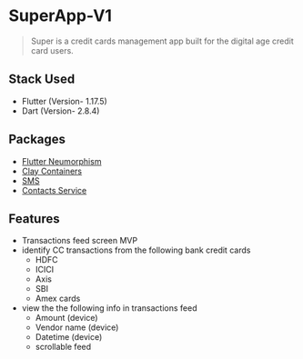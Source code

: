 # SuperApp-V1

> Super is a credit cards management app built for the digital age credit card users.

## Stack Used
- Flutter (Version- 1.17.5)
- Dart (Version- 2.8.4)

## Packages
- [Flutter Neumorphism](https://pub.dev/packages/flutter_neumorphic)
- [Clay Containers](https://pub.dev/packages/clay_containers)
- [SMS](https://pub.dev/packages/sms)
- [Contacts Service](https://pub.dev/packages/contacts_service)

## Features
- Transactions feed screen MVP
- identify CC transactions from the following bank credit cards
    - HDFC
    - ICICI
    - Axis
    - SBI
    - Amex cards
- view the the following info in transactions feed
    - Amount (device)
    - Vendor name (device)
    - Datetime (device)
    - scrollable feed